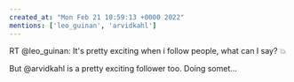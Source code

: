 ```yaml
---
created_at: "Mon Feb 21 10:59:13 +0000 2022"
mentions: ['leo_guinan', 'arvidkahl']
---
```


RT @leo_guinan: It's pretty exciting when i follow people, what can I say? 💥

But @arvidkahl is a pretty exciting follower too. Doing somet…